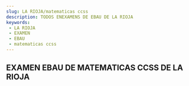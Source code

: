 ```yaml
---
slug: LA RIOJA/matematicas ccss
description: TODOS ENEXAMENS DE EBAU DE LA RIOJA
keywords:
 - LA RIOJA
 - EXAMEN
 - EBAU
 - matematicas ccss
---
```

## EXAMEN EBAU DE MATEMATICAS CCSS DE LA RIOJA
